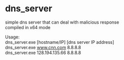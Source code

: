 # dns_server
simple dns server that can deal with malicious response  
compiled in x64 mode  
  
Usage:  
dns_server.exe [hostname/IP] [dns server IP address]  
dns_server.exe www.cnn.com 8.8.8.8  
dns_server.exe 128.194.135.66 8.8.8.8  
